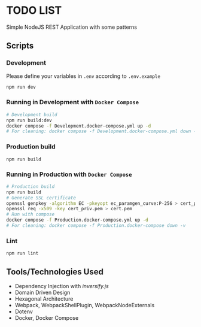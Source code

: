 # TODO LIST

Simple NodeJS REST Application with some patterns

## Scripts

### Development

Please define your variables in `.env` according to `.env.example`

```sh
npm run dev
```

### Running in Development with `Docker Compose`

```sh
# Development build
npm run build:dev
docker compose -f Development.docker-compose.yml up -d
# For cleaning: docker compose -f Development.docker-compose.yml down -v
```

### Production build

```
npm run build
```

### Running in Production with `Docker Compose`

```sh
# Production build
npm run build
# Generate SSL certificate
openssl genpkey -algorithm EC -pkeyopt ec_paramgen_curve:P-256 > cert_priv.pem
openssl req -x509 -key cert_priv.pem > cert.pem
# Run with compose
docker compose -f Production.docker-compose.yml up -d
# For cleaning: docker compose -f Production.docker-compose down -v
```

### Lint

```
npm run lint
```

## Tools/Technologies Used

- Dependency Injection with _inversify.js_
- Domain Driven Design
- Hexagonal Architecture
- Webpack, WebpackShellPlugin, WebpackNodeExternals
- Dotenv
- Docker, Docker Compose
